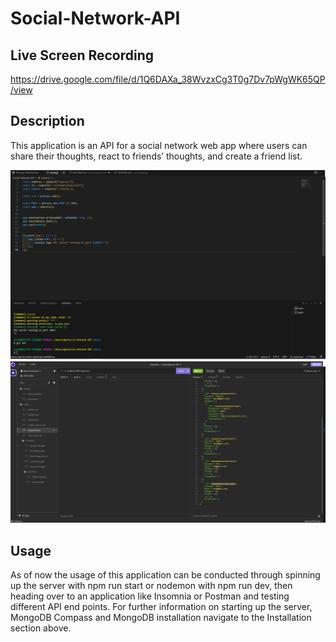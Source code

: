 # Social-Network-API

## Live Screen Recording

https://drive.google.com/file/d/1Q6DAXa_38WvzxCg3T0g7Dv7pWgWK65QP/view

## Description
This application is an API for a social network web app where users can share their thoughts, react to friends’ thoughts, and create a friend list.

![finalproduct](assets/images/SocialSS.PNG)
![finalproduct](assets/images/InsomniaSS.PNG)

## Usage
As of now the usage of this application can be conducted through spinning up the server with npm run start or nodemon with npm run dev, then heading over to an application like Insomnia or Postman and testing different API end points. For further information on starting up the server, MongoDB Compass and MongoDB installation navigate to the Installation section above.